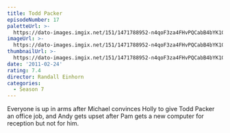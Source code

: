```yaml
---
title: Todd Packer
episodeNumber: 17
paletteUrl: >-
  https://dato-images.imgix.net/151/1471788952-n4qoF3za4FHvPQCabB4bYK1Gj01.jpg?auto=enhance&ch=DPR%2CWidth&palette=json
imageUrl: >-
  https://dato-images.imgix.net/151/1471788952-n4qoF3za4FHvPQCabB4bYK1Gj01.jpg?auto=compress%2Cformat&ch=DPR%2CWidth&w=500
thumbnailUrl: >-
  https://dato-images.imgix.net/151/1471788952-n4qoF3za4FHvPQCabB4bYK1Gj01.jpg?auto=enhance&ch=DPR%2CWidth&fit=crop&fm=jpg&h=280&w=500
date: '2011-02-24'
rating: 7.4
director: Randall Einhorn
categories:
  - Season 7
---
```


Everyone is up in arms after Michael convinces Holly to give Todd Packer an office job, and Andy gets upset after Pam gets a new computer for reception but not for him.